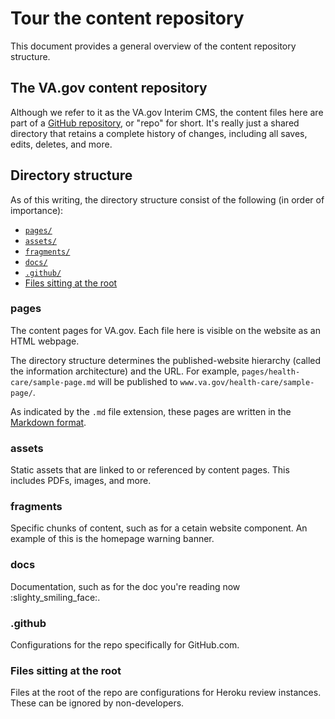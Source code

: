 # Tour the content repository
This document provides a general overview of the content repository structure.

## The VA.gov content repository
Although we refer to it as the VA.gov Interim CMS, the content files here are part of a [GitHub repository](https://help.github.com/articles/about-repositories/), or "repo" for short. It's really just a shared directory that retains a complete history of changes, including all saves, edits, deletes, and more.

## Directory structure
As of this writing, the directory structure consist of the following (in order of importance):

- [`pages/`](#pages)
- [`assets/`](#assets)
- [`fragments/`](#fragments)
- [`docs/`](#docs)
- [`.github/`](#.github)
- [Files sitting at the root](#files-sitting-at-the-root)

### pages
The content pages for VA.gov. Each file here is visible on the website as an HTML webpage.

The directory structure determines the published-website hierarchy (called the information architecture) and the URL. For example, `pages/health-care/sample-page.md` will be published to `www.va.gov/health-care/sample-page/`.

As indicated by the `.md` file extension, these pages are written in the [Markdown format](how-content-is-written.md).

### assets
Static assets that are linked to or referenced by content pages. This includes PDFs, images, and more.

### fragments
Specific chunks of content, such as for a cetain website component. An example of this is the homepage warning banner.

### docs
Documentation, such as for the doc you're reading now :slighty_smiling_face:.

### .github
Configurations for the repo specifically for GitHub.com.

### Files sitting at the root
Files at the root of the repo are configurations for Heroku review instances. These can be ignored by non-developers.
